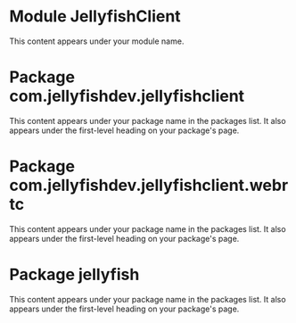# Module JellyfishClient

This content appears under your module name.

# Package com.jellyfishdev.jellyfishclient

This content appears under your package name in the packages list.
It also appears under the first-level heading on your package's page.

# Package com.jellyfishdev.jellyfishclient.webrtc

This content appears under your package name in the packages list.
It also appears under the first-level heading on your package's page.

# Package jellyfish

This content appears under your package name in the packages list.
It also appears under the first-level heading on your package's page.